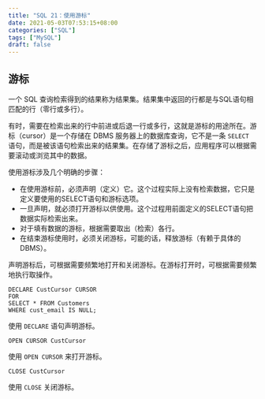 ```yaml
---
title: "SQL 21：使用游标"
date: 2021-05-03T07:53:15+08:00
categories: ["SQL"]
tags: ["MySQL"]
draft: false
---
```


## 游标

一个 SQL 查询检索得到的结果称为结果集。结果集中返回的行都是与SQL语句相匹配的行（零行或多行）。

<!--more-->

有时，需要在检索出来的行中前进或后退一行或多行，这就是游标的用途所在。游标（cursor）是一个存储在 DBMS 服务器上的数据库查询，它不是一条 `SELECT` 语句，而是被该语句检索出来的结果集。在存储了游标之后，应用程序可以根据需要滚动或浏览其中的数据。

使用游标涉及几个明确的步骤：

- 在使用游标前，必须声明（定义）它。这个过程实际上没有检索数据，它只是定义要使用的SELECT语句和游标选项。
- 一旦声明，就必须打开游标以供使用。这个过程用前面定义的SELECT语句把数据实际检索出来。
- 对于填有数据的游标，根据需要取出（检索）各行。
- 在结束游标使用时，必须关闭游标，可能的话，释放游标（有赖于具体的DBMS）。

声明游标后，可根据需要频繁地打开和关闭游标。在游标打开时，可根据需要频繁地执行取操作。

```mysql
DECLARE CustCursor CURSOR
FOR
SELECT * FROM Customers
WHERE cust_email IS NULL;
```

使用 `DECLARE` 语句声明游标。

```mysql
OPEN CURSOR CustCursor
```

使用 `OPEN CURSOR` 来打开游标。

```mysql
CLOSE CustCursor
```

使用 `CLOSE` 关闭游标。